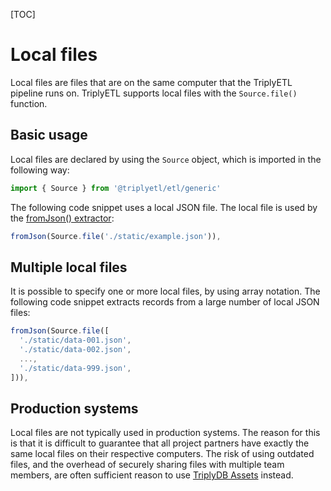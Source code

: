 [TOC]

# Local files

Local files are files that are on the same computer that the TriplyETL pipeline runs on. TriplyETL supports local files with the `Source.file()` function.



## Basic usage

Local files are declared by using the `Source` object, which is imported in the following way:

```ts
import { Source } from '@triplyetl/etl/generic'
```

The following code snippet uses a local JSON file. The local file is used by the [fromJson() extractor](../extract/json.md):

```ts
fromJson(Source.file('./static/example.json')),
```


## Multiple local files

It is possible to specify one or more local files, by using array notation. The following code snippet extracts records from a large number of local JSON files:

```ts
fromJson(Source.file([
  './static/data-001.json',
  './static/data-002.json',
  ...,
  './static/data-999.json',
])),
```



## Production systems

Local files are not typically used in production systems. The reason for this is that it is difficult to guarantee that all project partners have exactly the same local files on their respective computers. The risk of using outdated files, and the overhead of securely sharing files with multiple team members, are often sufficient reason to use [TriplyDB Assets](./triplydb-assets.md) instead.

